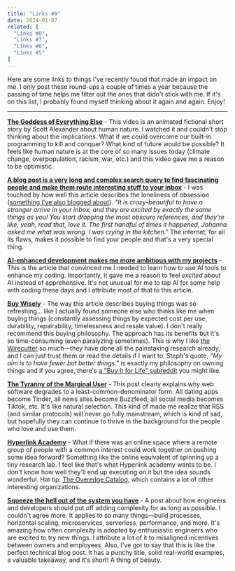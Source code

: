 ```yaml
---
title: "Links #9"
date: 2024-01-07
related: [
  "Links #8",
  "Links #7",
  "Links #6",
  "Links #5"
]
---
```


Here are some links to things I've recently found that made an impact on me. I only post these round-ups a couple of times a year because the passing of time helps me filter out the ones that didn't stick with me. If it's on this list, I probably found myself thinking about it again and again. Enjoy!

***

**[The Goddess of Everything Else](https://www.youtube.com/watch?v=Bbwp4PbWYzw)** - This video is an animated fictional short story by Scott Alexander about human nature. I watched it and couldn't stop thinking about the implications. What if we could overcome our built-in programming to kill and conquer? What kind of future would be possible? It feels like human nature is at the core of so many issues today (climate change, overpopulation, racism, war, etc.) and this video gave me a reason to be optimistic.

**[A blog post is a very long and complex search query to find fascinating people and make them route interesting stuff to your inbox](https://www.henrikkarlsson.xyz/p/search-query)** - I was touched by how well this article describes the loneliness of obsession ([something I've also blogged about]({{site.url}}/2017/11/12/moved/)). *"It is crazy-beautiful to have a stranger arrive in your inbox, and they are excited by exactly the same things as you! You start dropping the most obscure references, and they’re like, yeah, read that, love it. The first handful of times it happened, Johanna asked me what was wrong. I was crying in the kitchen."*  The internet, for all its flaws, makes it possible to find your people and that's a very special thing.

**[AI-enhanced development makes me more ambitious with my projects](https://simonwillison.net/2023/Mar/27/ai-enhanced-development/)** - This is the article that convinced me I needed to learn how to use AI tools to enhance my coding. Importantly, it gave me a reason to feel *excited* about AI instead of apprehensive. It's not unusual for me to tap AI for some help with coding these days and I attribute most of that to this article.

**[Buy Wisely](https://stephango.com/buy-wisely)** - The way this article describes buying things was so refreshing... like I actually found someone else who thinks like me when buying things (constantly assessing things by expected cost per use, durability, repairability, timelessness and resale value). I don't really recommend this buying philosophy. The approach has its benefits but it's so time-consuming (even paralyzing sometimes). This is why I like [the Wirecutter](https://www.nytimes.com/wirecutter/) so much—they have done all the painstaking research already, and I can just trust them or read the details if I want to. Steph's quote, *"My aim is to have fewer but better things."* is exactly my philosophy on owning things and if you agree, there's [a "Buy It for Life" subreddit](https://www.reddit.com/r/BuyItForLife/) you might like.

**[The Tyranny of the Marginal User](https://nothinghuman.substack.com/p/the-tyranny-of-the-marginal-user)** - This post clearly explains why web software degrades to a least-common-denominator form. All dating apps become Tinder, all news sites become Buzzfeed, all social media becomes Tiktok, etc. It's like natural selection. This kind of made me realize that RSS (and similar protocols) will never go fully mainstream, which is kind of sad, but hopefully they can continue to thrive in the background for the people who love and use them.

**[Hyperlink Academy](https://hyperlink.academy/)** - What if there was an online space where a remote group of people with a common interest could work together on pushing some idea forward? Something like the online equivalent of spinning up a tiny research lab. I feel like that's what Hyperlink academy wants to be. I don't know how well they'll end up executing on it but the idea sounds wonderful. Hat tip: [The Overedge Catalog](https://arbesman.net/overedge/), which contains a lot of other interesting organizations.

**[Squeeze the hell out of the system you have](https://blog.danslimmon.com/2023/08/11/squeeze-the-hell-out-of-the-system-you-have/)** - A post about how engineers and developers should put off adding complexity for as long as possible. I couldn't agree more. It applies to so many things—build processes, horizontal scaling, microservices, serverless, performance, and more. It's amazing how often complexity is adopted by enthusiastic engineers who are excited to try new things. I attribute a lot of it to misaligned incentives between owners and employees. Also, I've got to say that this is like the perfect technical blog post. It has a punchy title, solid real-world examples, a valuable takeaway, and it's short! A thing of beauty.

